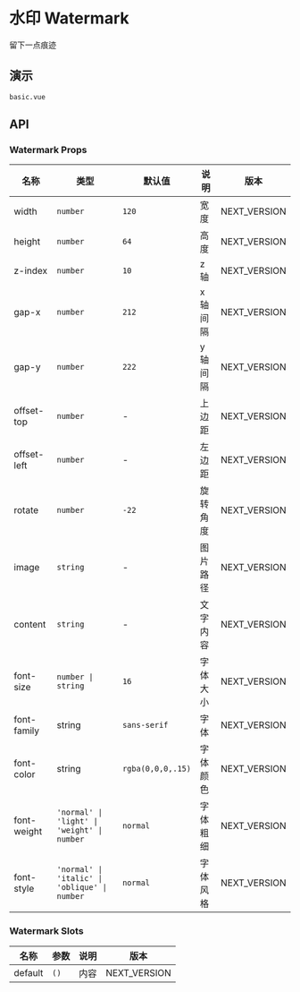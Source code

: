 # 水印 Watermark

留下一点痕迹

## 演示

```demo
basic.vue
```

## API

### Watermark Props

| 名称 | 类型 | 默认值 | 说明 | 版本 |
| --- | --- | --- | --- | --- |
| width | `number` | `120` | 宽度 | NEXT_VERSION |
| height | `number` | `64` | 高度 | NEXT_VERSION |
| z-index | `number` | `10` | z 轴 | NEXT_VERSION |
| gap-x | `number` | `212` | x 轴间隔 | NEXT_VERSION |
| gap-y | `number` | `222` | y 轴间隔 | NEXT_VERSION |
| offset-top | `number` | - | 上边距 | NEXT_VERSION |
| offset-left | `number` | - | 左边距 | NEXT_VERSION |
| rotate | `number` | `-22` | 旋转角度 | NEXT_VERSION |
| image | `string` | - | 图片路径 | NEXT_VERSION |
| content | `string` | - | 文字内容 | NEXT_VERSION |
| font-size | `number \| string` | `16` | 字体大小 | NEXT_VERSION |
| font-family | string | `sans-serif` | 字体 | NEXT_VERSION |
| font-color | string | `rgba(0,0,0,.15)` | 字体颜色 | NEXT_VERSION |
| font-weight | `'normal' \| 'light' \| 'weight' \| number ` | `normal` | 字体粗细 | NEXT_VERSION |
| font-style | `'normal' \| 'italic' \| 'oblique' \| number` | `normal` | 字体风格 | NEXT_VERSION |

### Watermark Slots

| 名称    | 参数 | 说明 | 版本         |
| ------- | ---- | ---- | ------------ |
| default | `()` | 内容 | NEXT_VERSION |
